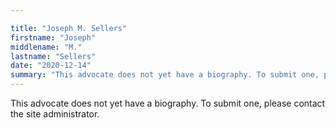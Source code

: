 ```yaml
---

title: "Joseph M. Sellers"
firstname: "Joseph"
middlename: "M."
lastname: "Sellers"
date: "2020-12-14"
summary: "This advocate does not yet have a biography. To submit one, please contact the site administrator."
---
```

This advocate does not yet have a biography. To submit one, please contact the site administrator.

